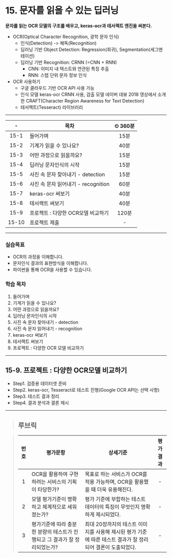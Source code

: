 # 15. 문자를 읽을 수 있는 딥러닝

**문자를 읽는 OCR 모델의 구조를 배우고, keras-ocr과 테서랙트 엔진을 써본다.**

- OCR(Optical Character Recognition, 광학 문자 인식)
  - 인식(Detection) -> 해독(Recognition)
  - 딥러닝 기반 Object Detection: Regression(회귀), Segmentation(세그멘테이션)
  - 딥러닝 기반 Recognition: CRNN (=CNN + RNN)
    - CNN: 이미지 내 텍스트와 연관된 특징 추출
    - RNN: 스텝 단위 문자 정보 인식
- OCR 사용하기
  - 구글 클라우드 기반 OCR API 사용 가능
  - 인식 모델 keras-ocr CRNN 사용, 검출 모델 네이버 데뷰 2018 영상에서 소개한 CRAFT(Character Region Awareness for Text Detection)
  - 테서랙트(Tesseract) 라이브러리

---

|-|목차|⏲ 360분|
|:---:|---|:---:|
|15-1| 들어가며 | 15분|
|15-2| 기계가 읽을 수 있나요? | 40분|
|15-3| 어떤 과정으로 읽을까요? | 15분|
|15-4| 딥러닝 문자인식의 시작 | 15분|
|15-5| 사진 속 문자 찾아내기 - detection | 15분|
|15-6| 사진 속 문자 읽어내기 - recognition | 60분|
|15-7| keras-ocr 써보기 | 40분|
|15-8| 테서랙트 써보기 | 40분|
|15-9| 프로젝트 : 다양한 OCR모델 비교하기 | 120분|
|15-10| 프로젝트 제출|-|

---

### 실습목표

- OCR의 과정을 이해합니다.
- 문자인식 결과의 표현방식을 이해합니다.
- 파이썬을 통해 OCR을 사용할 수 있습니다.

### 학습 목차

1. 들어가며
2. 기계가 읽을 수 있나요?
3. 어떤 과정으로 읽을까요?
4. 딥러닝 문자인식의 시작
5. 사진 속 문자 찾아내기 - detection
6. 사진 속 문자 읽어내기 - recognition
7. keras-ocr 써보기
8. 테서랙트 써보기
9. 프로젝트 : 다양한 OCR 모델 비교하기

---

## 15-9. 프로젝트 : 다양한 OCR모델 비교하기

- Step1. 검증용 데이터셋 준비
- Step2. keras-ocr, Tesseract로 테스트 진행(Google OCR API는 선택 사항)
- Step3. 테스트 결과 정리
- Step4. 결과 분석과 결론 제시

---

>## **루브릭**

>|번호|평가문항|상세기준|평가결과|
>|:---:|---|---|:---:|
>|1|OCR을 활용하여 구현하려는 서비스의 기획이 타당한가?|목표로 하는 서비스가 OCR를 적용 가능하며, OCR을 활용했을 때 더욱 유용해진다.|-|
>|2|모델 평가기준이 명확하고 체계적으로 세워졌는가?|평가 기준에 부합하는 테스트 데이터의 특징이 무엇인지 명확하게 제시되었다.|-|
>|3|평가기준에 따라 충분한 분량의 테스트가 진행되고 그 결과가 잘 정리되었는가?|최대 20장까지의 테스트 이미지를 사용해 제시된 평가 기준에 따른 테스트 결과가 잘 정리되어 결론이 도출되었다.|-|
